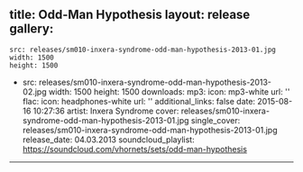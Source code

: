 title: Odd-Man Hypothesis
layout: release
gallery:
  - 
    src: releases/sm010-inxera-syndrome-odd-man-hypothesis-2013-01.jpg
    width: 1500
    height: 1500
  - 
    src: releases/sm010-inxera-syndrome-odd-man-hypothesis-2013-02.jpg
    width: 1500
    height: 1500
downloads:
  mp3:
    icon: mp3-white
    url: ''
  flac:
    icon: headphones-white
    url: ''
additional_links: false
date: 2015-08-16 10:27:36
artist: Inxera Syndrome
cover: releases/sm010-inxera-syndrome-odd-man-hypothesis-2013-01.jpg
single_cover: releases/sm010-inxera-syndrome-odd-man-hypothesis-2013-01.jpg
release_date: 04.03.2013
soundcloud_playlist: https://soundcloud.com/vhornets/sets/odd-man-hypothesis
---
